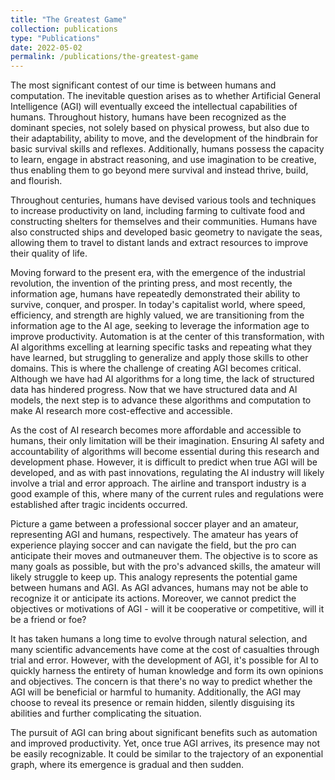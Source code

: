 ```yaml
---
title: "The Greatest Game"
collection: publications
type: "Publications"
date: 2022-05-02
permalink: /publications/the-greatest-game
---
```


The most significant contest of our time is between humans and computation. The inevitable question arises as to whether Artificial General Intelligence (AGI) will eventually exceed the intellectual capabilities of humans. Throughout history, humans have been recognized as the dominant species, not solely based on physical prowess, but also due to their adaptability, ability to move, and the development of the hindbrain for basic survival skills and reflexes. Additionally, humans possess the capacity to learn, engage in abstract reasoning, and use imagination to be creative, thus enabling them to go beyond mere survival and instead thrive, build, and flourish.

Throughout centuries, humans have devised various tools and techniques to increase productivity on land, including farming to cultivate food and constructing shelters for themselves and their communities. Humans have also constructed ships and developed basic geometry to navigate the seas, allowing them to travel to distant lands and extract resources to improve their quality of life.

Moving forward to the present era, with the emergence of the industrial revolution, the invention of the printing press, and most recently, the information age, humans have repeatedly demonstrated their ability to survive, conquer, and prosper. In today's capitalist world, where speed, efficiency, and strength are highly valued, we are transitioning from the information age to the AI age, seeking to leverage the information age to improve productivity. Automation is at the center of this transformation, with AI algorithms excelling at learning specific tasks and repeating what they have learned, but struggling to generalize and apply those skills to other domains. This is where the challenge of creating AGI becomes critical. Although we have had AI algorithms for a long time, the lack of structured data has hindered progress. Now that we have structured data and AI models, the next step is to advance these algorithms and computation to make AI research more cost-effective and accessible.

As the cost of AI research becomes more affordable and accessible to humans, their only limitation will be their imagination. Ensuring AI safety and accountability of algorithms will become essential during this research and development phase. However, it is difficult to predict when true AGI will be developed, and as with past innovations, regulating the AI industry will likely involve a trial and error approach. The airline and transport industry is a good example of this, where many of the current rules and regulations were established after tragic incidents occurred.

Picture a game between a professional soccer player and an amateur, representing AGI and humans, respectively. The amateur has years of experience playing soccer and can navigate the field, but the pro can anticipate their moves and outmaneuver them. The objective is to score as many goals as possible, but with the pro's advanced skills, the amateur will likely struggle to keep up. This analogy represents the potential game between humans and AGI. As AGI advances, humans may not be able to recognize it or anticipate its actions. Moreover, we cannot predict the objectives or motivations of AGI - will it be cooperative or competitive, will it be a friend or foe?

It has taken humans a long time to evolve through natural selection, and many scientific advancements have come at the cost of casualties through trial and error. However, with the development of AGI, it's possible for AI to quickly harness the entirety of human knowledge and form its own opinions and objectives. The concern is that there's no way to predict whether the AGI will be beneficial or harmful to humanity. Additionally, the AGI may choose to reveal its presence or remain hidden, silently disguising its abilities and further complicating the situation.

The pursuit of AGI can bring about significant benefits such as automation and improved productivity. Yet, once true AGI arrives, its presence may not be easily recognizable. It could be similar to the trajectory of an exponential graph, where its emergence is gradual and then sudden.
